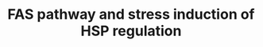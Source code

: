 ---
annotations:
- id: PW:0000237
  parent: regulatory pathway
  type: Pathway Ontology
  value: stress response pathway
- id: PW:0000681
  parent: regulatory pathway
  type: Pathway Ontology
  value: FasL mediated signaling pathway
authors:
- MaintBot
- Thomas
- Khanspers
- Christine Chichester
- L Dupuis
- Egonw
- Eweitz
citedin:
- link: PMC11883989
  title: Srebf2 mediates successful optic nerve axon regeneration via the mevalonate
    synthesis pathway (2025)
communities: []
description: 'This pathway describes the Fas induced apoptosis and interplay with
  Hsp27 in response to stress.  More info: [http://www.biocarta.com/pathfiles/h_hsp27Pathway.asp
  BioCarta].'
last-edited: 2025-08-09
ndex: null
organisms:
- Danio rerio
redirect_from:
- /index.php/Pathway:WP511
- /instance/WP511
- /instance/WP511_r116873
revision: r116873
schema-jsonld:
- '@context': https://schema.org/
  '@id': https://wikipathways.github.io/pathways/WP511.html
  '@type': Dataset
  creator:
    '@type': Organization
    name: WikiPathways
  description: 'This pathway describes the Fas induced apoptosis and interplay with
    Hsp27 in response to stress.  More info: [http://www.biocarta.com/pathfiles/h_hsp27Pathway.asp
    BioCarta].'
  keywords:
  - Ceramide
  - Glutathione
  - LOC100334486
  - Phosphate
  - apaf1
  - arhgdig
  - casp6
  - casp7
  - casp8
  - casp8l2
  - casp9
  - cflar
  - cycsb
  - daxx
  - dffa
  - dffb
  - fadd
  - faf1
  - fas
  - faslg
  - hspb1
  - jun
  - lmna
  - lmnb1
  - lmnb2
  - map2k4a
  - map3k7
  - mapk8a
  - mapkapk2a
  - mapkapk3
  - pak1
  - pak2a
  - parp1
  - rb1
  - ripk2
  - spna2
  - wu:fa96e12
  license: CC0
  name: FAS pathway and stress induction of HSP regulation
seo: CreativeWork
title: FAS pathway and stress induction of HSP regulation
wpid: WP511
---